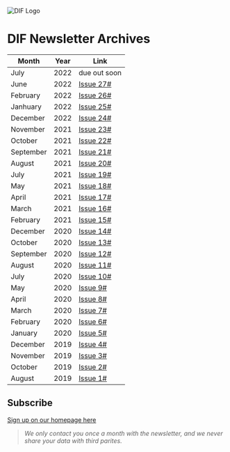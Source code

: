 ![DIF Logo](https://raw.githubusercontent.com/decentralized-identity/universal-resolver/master/docs/logo-dif.png)

# DIF Newsletter Archives


| Month | Year | Link | 
| ----------- | -------------- | ---------------- |
| July | 2022 | due out soon |
| June | 2022 | [Issue 27#](https://blog.identity.foundation/dif-monthly-27/) |
| February | 2022 | [Issue 26#](https://blog.identity.foundation/dif-monthly-26/) |
| Janhuary | 2022 | [Issue 25#](https://blog.identity.foundation/dif-monthly-25/)
| December | 2022 | [Issue 24#](https://blog.identity.foundation/dif-monthly-24)
| November | 2021 | [Issue 23#](https://blog.identity.foundation/dif-monthly-23/) 
| October | 2021 | [Issue 22#](https://blog.identity.foundation/dif-monthly-22/) 
| September | 2021 | [Issue 21#](https://blog.identity.foundation/dif-monthly-21/) 
| August | 2021 | [Issue 20#](https://blog.identity.foundation/dif-monthly-20/) 
| July | 2021 | [Issue 19#](https://blog.identity.foundation/dif-monthly-19/) 
| May | 2021 | [Issue 18#](https://blog.identity.foundation/dif-monthly-18/) 
| April | 2021 | [Issue 17#](https://blog.identity.foundation/dif-monthly-17/) 
| March | 2021 | [Issue 16#](https://blog.identity.foundation/dif-monthly-16/) 
| February | 2021 |[Issue 15#](https://blog.identity.foundation/dif-monthly-15/)
| December | 2020 | [Issue 14#](https://blog.identity.foundation/dif-monthly-14/) 
| October | 2020 | [Issue 13#](https://blog.identity.foundation/dif-monthly-13/) 
| September | 2020 | [Issue 12#](https://blog.identity.foundation/dif-monthly-12/) 
| August | 2020 | [Issue 11#](https://blog.identity.foundation/dif-monthly-11/) 
| July | 2020 | [Issue 10#](https://blog.identity.foundation/dif-monthly-10/) 
| May | 2020 | [Issue 9#](https://blog.identity.foundation/dif-monthly-9/) 
| April | 2020 | [Issue 8#](https://blog.identity.foundation/dif-monthly-8/) 
| March | 2020 | [Issue 7#](https://blog.identity.foundation/dif-monthly-7/) 
| February | 2020 | [Issue 6#](https://blog.identity.foundation/dif-monthly-6/) 
| January | 2020 | [Issue 5#](https://blog.identity.foundation/dif-monthly-5/) 
| December | 2019 | [Issue 4#](https://blog.identity.foundation/dif-monthly-4/) 
| November | 2019 | [Issue 3#](https://blog.identity.foundation/dif-monthly-3/)
| October | 2019 | [Issue 2#](https://blog.identity.foundation/dif-monthly-2/)
| August | 2019 | [Issue 1#](https://blog.identity.foundation/dif-monthly-1-edit-c/)


## Subscribe

[Sign up on our homepage here](https://identity.foundation/)
>_We only contact you once a month with the newsletter, and we never share your data with third parites._
